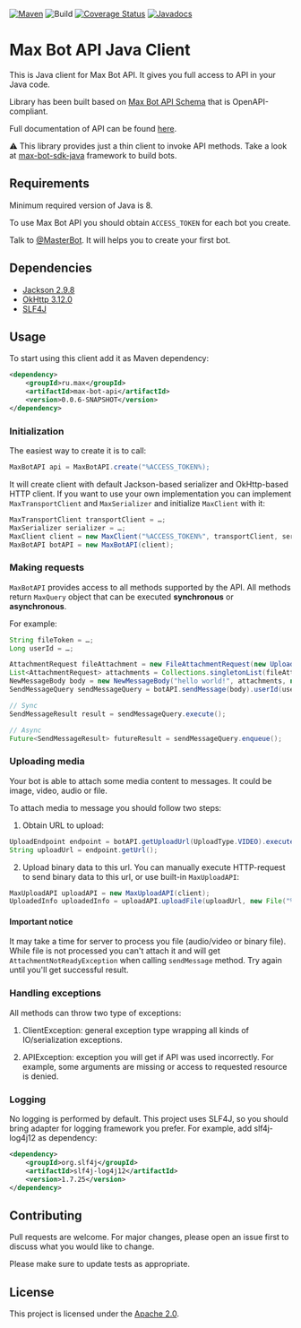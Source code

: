 [![Maven](https://maven-badges.herokuapp.com/maven-central/chat.max/max-bot-api-client-java/badge.svg)](https://maven-badges.herokuapp.com/maven-central/chat.max/max-bot-api-client-java) ![Build](https://github.com/max-messenger/max-bot-api-client-java/workflows/Build/badge.svg?branch=master)
[![Coverage Status](https://coveralls.io/repos/github/max-messenger/max-bot-api-client-java/badge.svg?branch=master)](https://coveralls.io/github/max-messenger/max-bot-api-client-java?branch=master) [![Javadocs](http://www.javadoc.io/badge/chat.max/max-bot-api-client-java.svg)](http://www.javadoc.io/doc/chat.max/max-bot-api-client-java)

# Max Bot API Java Client
This is Java client for Max Bot API. It gives you full access to API in your Java code.

Library has been built based on [Max Bot API Schema](https://github.com/max-messenger/max-bot-api-schema) that is OpenAPI-compliant.

Full documentation of API can be found [here](https://dev.max.ru).

⚠️ This library provides just a thin client to invoke API methods. Take a look at [max-bot-sdk-java](https://github.com/max-messenger/max-bot-sdk-java) framework to build bots.

## Requirements
Minimum required version of Java is 8.

To use Max Bot API you should obtain `ACCESS_TOKEN` for each bot you create.

Talk to [@MasterBot](http://max.ru/MasterBot). It will helps you to create your first bot.

## Dependencies
- [Jackson 2.9.8](https://github.com/FasterXML/jackson)
- [OkHttp 3.12.0](https://github.com/square/okhttp)
- [SLF4J](https://github.com/qos-ch/slf4j)

## Usage
To start using this client add it as Maven dependency:
```xml
<dependency>
    <groupId>ru.max</groupId>
    <artifactId>max-bot-api</artifactId>
    <version>0.0.6-SNAPSHOT</version>
</dependency>
```

### Initialization
The easiest way to create it is to call:
```java
MaxBotAPI api = MaxBotAPI.create("%ACCESS_TOKEN%);
```

It will create client with default Jackson-based serializer and OkHttp-based HTTP client.
If you want to use your own implementation you can implement `MaxTransportClient` and `MaxSerializer` and initialize `MaxClient` with it:

```java
MaxTransportClient transportClient = …;
MaxSerializer serializer = …;
MaxClient client = new MaxClient("%ACCESS_TOKEN%", transportClient, serializer);
MaxBotAPI botAPI = new MaxBotAPI(client);
```

### Making requests
`MaxBotAPI` provides access to all methods supported by the API. All methods return `MaxQuery` object that can be executed **synchronous** or **asynchronous**.

For example:

```java
String fileToken = …;
Long userId = …;

AttachmentRequest fileAttachment = new FileAttachmentRequest(new UploadedInfo(fileToken));
List<AttachmentRequest> attachments = Collections.singletonList(fileAttachment);
NewMessageBody body = new NewMessageBody("hello world!", attachments, null);
SendMessageQuery sendMessageQuery = botAPI.sendMessage(body).userId(userId);

// Sync
SendMessageResult result = sendMessageQuery.execute();

// Async
Future<SendMessageResult> futureResult = sendMessageQuery.enqueue();
```

### Uploading media
Your bot is able to attach some media content to messages. It could be image, video, audio or file.

To attach media to message you should follow two steps:

1. Obtain URL to upload:
```java
UploadEndpoint endpoint = botAPI.getUploadUrl(UploadType.VIDEO).execute();
String uploadUrl = endpoint.getUrl();
```
2. Upload binary data to this url. You can manually execute HTTP-request to send binary data to this url, or use built-in `MaxUploadAPI`:

```java
MaxUploadAPI uploadAPI = new MaxUploadAPI(client);
UploadedInfo uploadedInfo = uploadAPI.uploadFile(uploadUrl, new File("%FILE_PATH%")).execute();
```

#### Important notice
It may take a time for server to process you file (audio/video or binary file). While file is not processed you can't attach it and will get `AttachmentNotReadyException` when calling `sendMessage` method. Try again until you'll get successful result.

### Handling exceptions
All methods can throw two type of exceptions:

1. ClientException: general exception type wrapping all kinds of IO/serialization exceptions.

2. APIException: exception you will get if API was used incorrectly. For example, some arguments are missing or access to requested resource is denied.

### Logging
No logging is performed by default. This project uses SLF4J, so you should bring adapter for logging framework you prefer. For example, add slf4j-log4j12 as dependency:

```xml
<dependency>
    <groupId>org.slf4j</groupId>
    <artifactId>slf4j-log4j12</artifactId>
    <version>1.7.25</version>
</dependency>
```

## Contributing

Pull requests are welcome. For major changes, please open an issue first to discuss what you would like to change.

Please make sure to update tests as appropriate.

## License
This project is licensed under the [Apache 2.0](https://www.apache.org/licenses/LICENSE-2.0).
